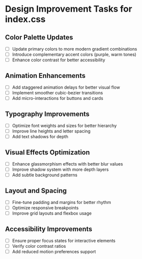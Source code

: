 # Design Improvement Tasks for index.css

## Color Palette Updates
- [ ] Update primary colors to more modern gradient combinations
- [ ] Introduce complementary accent colors (purple, warm tones)
- [ ] Enhance color contrast for better accessibility

## Animation Enhancements
- [ ] Add staggered animation delays for better visual flow
- [ ] Implement smoother cubic-bezier transitions
- [ ] Add micro-interactions for buttons and cards

## Typography Improvements
- [ ] Optimize font weights and sizes for better hierarchy
- [ ] Improve line heights and letter spacing
- [ ] Add text shadows for depth

## Visual Effects Optimization
- [ ] Enhance glassmorphism effects with better blur values
- [ ] Improve shadow system with more depth layers
- [ ] Add subtle background patterns

## Layout and Spacing
- [ ] Fine-tune padding and margins for better rhythm
- [ ] Optimize responsive breakpoints
- [ ] Improve grid layouts and flexbox usage

## Accessibility Improvements
- [ ] Ensure proper focus states for interactive elements
- [ ] Verify color contrast ratios
- [ ] Add reduced motion preferences support
